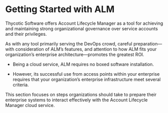 ﻿[title]: # (Getting Started with ALM)
[tags]: # (Account Lifecycle Manager,ALM,)
[priority]: # (5000)

# Getting Started with ALM

Thycotic Software offers Account Lifecycle Manager as a tool for achieving and maintaining strong organizational governance over service accounts and their privileges.

As with any tool primarily serving the DevOps crowd, careful preparation—with consideration of ALM’s features, and attention to how ALM fits your organization’s enterprise architecture—promotes the greatest ROI.

* Being a cloud service, ALM requires no boxed software installation.

* However, its successful use from access points within your enterprise requires that your organization’s enterprise infrastructure meet several criteria.

This section focuses on steps organizations should take to prepare their enterprise systems to interact effectively with the Account Lifecycle Manager cloud service.


